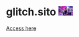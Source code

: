 # glitch.sito <img src="images/thumbs/06.jpg" width="40">

<a href="https://luizrio.github.io/glich.sito/" target="_blank">Access here</a>
